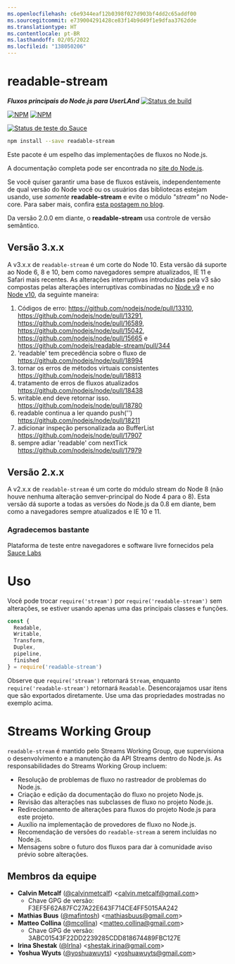 ```yaml
---
ms.openlocfilehash: c6e9344eaf12b0398f027d903bf4dd2c65addf00
ms.sourcegitcommit: e739004291428ce83f14b9d49f1e9dfaa3762dde
ms.translationtype: HT
ms.contentlocale: pt-BR
ms.lasthandoff: 02/05/2022
ms.locfileid: "138050206"
---
```

# <a name="readable-stream"></a>readable-stream

***Fluxos principais do Node.js para UserLAnd***  [![Status de build](https://travis-ci.com/nodejs/readable-stream.svg?branch=master)](https://travis-ci.com/nodejs/readable-stream)


[![NPM](https://nodei.co/npm/readable-stream.png?downloads=true&downloadRank=true)](https://nodei.co/npm/readable-stream/)
[![NPM](https://nodei.co/npm-dl/readable-stream.png?&months=6&height=3)](https://nodei.co/npm/readable-stream/)


[![Status de teste do Sauce](https://saucelabs.com/browser-matrix/readabe-stream.svg)](https://saucelabs.com/u/readabe-stream)

```bash
npm install --save readable-stream
```

Este pacote é um espelho das implementações de fluxos no Node.js.

A documentação completa pode ser encontrada no [site do Node.js](https://nodejs.org/dist/v10.19.0/docs/api/stream.html).

Se você quiser garantir uma base de fluxos estáveis, independentemente de qual versão do Node você ou os usuários das bibliotecas estejam usando, use *somente* **readable-stream** e evite o módulo *"stream"* no Node-core. Para saber mais, confira [esta postagem no blog](http://r.va.gg/2014/06/why-i-dont-use-nodes-core-stream-module.html).

Da versão 2.0.0 em diante, o **readable-stream** usa controle de versão semântico.

## <a name="version-3xx"></a>Versão 3.x.x

A v3.x.x de `readable-stream` é um corte do Node 10. Esta versão dá suporte ao Node 6, 8 e 10, bem como navegadores sempre atualizados, IE 11 e Safari mais recentes. As alterações interruptivas introduzidas pela v3 são compostas pelas alterações interruptivas combinadas no [Node v9](https://nodejs.org/en/blog/release/v9.0.0/) e no [Node v10](https://nodejs.org/en/blog/release/v10.0.0/), da seguinte maneira:

1. Códigos de erro: https://github.com/nodejs/node/pull/13310, https://github.com/nodejs/node/pull/13291, https://github.com/nodejs/node/pull/16589, https://github.com/nodejs/node/pull/15042, https://github.com/nodejs/node/pull/15665 e https://github.com/nodejs/readable-stream/pull/344
2. 'readable' tem precedência sobre o fluxo de https://github.com/nodejs/node/pull/18994
3. tornar os erros de métodos virtuais consistentes https://github.com/nodejs/node/pull/18813
4. tratamento de erros de fluxos atualizados https://github.com/nodejs/node/pull/18438
5. writable.end deve retornar isso.
   https://github.com/nodejs/node/pull/18780
6. readable continua a ler quando push('') https://github.com/nodejs/node/pull/18211
7. adicionar inspeção personalizada ao BufferList https://github.com/nodejs/node/pull/17907
8. sempre adiar 'readable' com nextTick https://github.com/nodejs/node/pull/17979

## <a name="version-2xx"></a>Versão 2.x.x
A v2.x.x de `readable-stream` é um corte do módulo stream do Node 8 (não houve nenhuma alteração semver-principal do Node 4 para o 8). Esta versão dá suporte a todas as versões do Node.js da 0.8 em diante, bem como a navegadores sempre atualizados e IE 10 e 11.

### <a name="big-thanks"></a>Agradecemos bastante

Plataforma de teste entre navegadores e software livre fornecidos pela [Sauce Labs][sauce]

# <a name="usage"></a>Uso

Você pode trocar `require('stream')` por `require('readable-stream')` sem alterações, se estiver usando apenas uma das principais classes e funções.

```js
const {
  Readable,
  Writable,
  Transform,
  Duplex,
  pipeline,
  finished
} = require('readable-stream')
````

Observe que `require('stream')` retornará `Stream`, enquanto `require('readable-stream')` retornará `Readable`. Desencorajamos usar itens que são exportados diretamente. Use uma das propriedades mostradas no exemplo acima.

# <a name="streams-working-group"></a>Streams Working Group

`readable-stream` é mantido pelo Streams Working Group, que supervisiona o desenvolvimento e a manutenção da API Streams dentro do Node.js. As responsabilidades do Streams Working Group incluem:

* Resolução de problemas de fluxo no rastreador de problemas do Node.js.
* Criação e edição da documentação do fluxo no projeto Node.js.
* Revisão das alterações nas subclasses de fluxo no projeto Node.js.
* Redirecionamento de alterações para fluxos do projeto Node.js para este projeto.
* Auxílio na implementação de provedores de fluxo no Node.js.
* Recomendação de versões do `readable-stream` a serem incluídas no Node.js.
* Mensagens sobre o futuro dos fluxos para dar à comunidade aviso prévio sobre alterações.

<a name="members"></a>
## <a name="team-members"></a>Membros da equipe

* **Calvin Metcalf** ([@calvinmetcalf](https://github.com/calvinmetcalf)) &lt;calvin.metcalf@gmail.com&gt;
  - Chave GPG de versão: F3EF5F62A87FC27A22E643F714CE4FF5015AA242
* **Mathias Buus** ([@mafintosh](https://github.com/mafintosh)) &lt;mathiasbuus@gmail.com&gt;
* **Matteo Collina** ([@mcollina](https://github.com/mcollina)) &lt;matteo.collina@gmail.com&gt;
  - Chave GPG de versão: 3ABC01543F22DD2239285CDD818674489FBC127E
* **Irina Shestak** ([@lrlna](https://github.com/lrlna)) &lt;shestak.irina@gmail.com&gt;
* **Yoshua Wyuts** ([@yoshuawuyts](https://github.com/yoshuawuyts)) &lt;yoshuawuyts@gmail.com&gt;

[sauce]: https://saucelabs.com

